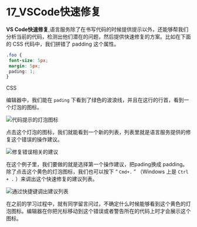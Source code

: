 # 17_VSCode快速修复

**VS Code快速修复**,语言服务除了在书写代码的时候提供提示以外，还能够帮我们分析当前的代码，检测出他们潜在的问题，然后提供快速修复的方案。比如在下面的 CSS 代码中，我们拼错了 padding 这个属性。

```css
.foo {
 font-size: 5px;
 margin: 5px;
 pading: 1;
}
```

CSS

编辑器中，我们能在 `pading` 下看到了绿色的波浪线，并且在这行的行首，看到一个灯泡的图标。

![代码提示的灯泡图标](https://img.geek-docs.com/vscode/language-support/code-hint-icon.png)

点击这个灯泡的图标，我们就能看到一个新的列表，列表里就是语言服务提供的修复这个错误的操作建议。

![修复错误相关的建议](https://img.geek-docs.com/vscode/language-support/repair-error-suggest.png)

在这个例子里，我们要做的就是选择第一个操作建议，把pading换成 padding。除了点击这个黄色的灯泡图标，我们也可以按下 “ `Cmd+.` ” （Windows 上是 `Ctrl + .` ）来调出这个快速修复的建议列表。

![通过快捷键调出建议列表](https://img.geek-docs.com/vscode/language-support/pop-suggest-list.gif)

在之前的学习过程中，就有同学留言问过，不确定什么时候能够看到这个黄色的灯泡图标。编辑器在你把光标移动到这个错误或者警告所在的代码上时才会展示这个图标。